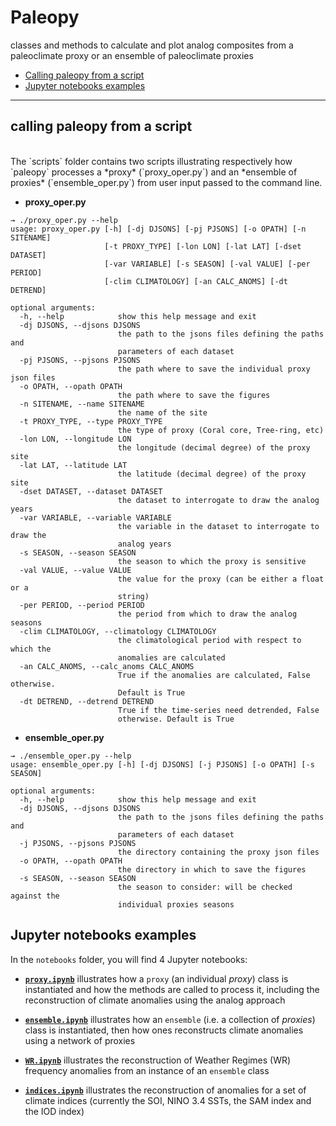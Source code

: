# Paleopy

classes and methods to calculate and plot analog composites from
a paleoclimate proxy or an ensemble of paleoclimate proxies

- [Calling paleopy from a script](#calling-paleopy-from-a-script)
- [Jupyter notebooks examples](#jupyter-notebooks-examples)

<hr>

## calling paleopy from a script  
<br>
The `scripts` folder contains two scripts illustrating respectively
how `paleopy` processes a *proxy* (`proxy_oper.py`) and an *ensemble
of proxies* (`ensemble_oper.py`) from user input passed to the command line.

+ **proxy_oper.py**

```
→ ./proxy_oper.py --help
usage: proxy_oper.py [-h] [-dj DJSONS] [-pj PJSONS] [-o OPATH] [-n SITENAME]
                     [-t PROXY_TYPE] [-lon LON] [-lat LAT] [-dset DATASET]
                     [-var VARIABLE] [-s SEASON] [-val VALUE] [-per PERIOD]
                     [-clim CLIMATOLOGY] [-an CALC_ANOMS] [-dt DETREND]

optional arguments:
  -h, --help            show this help message and exit
  -dj DJSONS, --djsons DJSONS
                        the path to the jsons files defining the paths and
                        parameters of each dataset
  -pj PJSONS, --pjsons PJSONS
                        the path where to save the individual proxy json files
  -o OPATH, --opath OPATH
                        the path where to save the figures
  -n SITENAME, --name SITENAME
                        the name of the site
  -t PROXY_TYPE, --type PROXY_TYPE
                        the type of proxy (Coral core, Tree-ring, etc)
  -lon LON, --longitude LON
                        the longitude (decimal degree) of the proxy site
  -lat LAT, --latitude LAT
                        the latitude (decimal degree) of the proxy site
  -dset DATASET, --dataset DATASET
                        the dataset to interrogate to draw the analog years
  -var VARIABLE, --variable VARIABLE
                        the variable in the dataset to interrogate to draw the
                        analog years
  -s SEASON, --season SEASON
                        the season to which the proxy is sensitive
  -val VALUE, --value VALUE
                        the value for the proxy (can be either a float or a
                        string)
  -per PERIOD, --period PERIOD
                        the period from which to draw the analog seasons
  -clim CLIMATOLOGY, --climatology CLIMATOLOGY
                        the climatological period with respect to which the
                        anomalies are calculated
  -an CALC_ANOMS, --calc_anoms CALC_ANOMS
                        True if the anomalies are calculated, False otherwise.
                        Default is True
  -dt DETREND, --detrend DETREND
                        True if the time-series need detrended, False
                        otherwise. Default is True
```

+ **ensemble_oper.py**

```
→ ./ensemble_oper.py --help
usage: ensemble_oper.py [-h] [-dj DJSONS] [-j PJSONS] [-o OPATH] [-s SEASON]

optional arguments:
  -h, --help            show this help message and exit
  -dj DJSONS, --djsons DJSONS
                        the path to the jsons files defining the paths and
                        parameters of each dataset
  -j PJSONS, --pjsons PJSONS
                        the directory containing the proxy json files
  -o OPATH, --opath OPATH
                        the directory in which to save the figures
  -s SEASON, --season SEASON
                        the season to consider: will be checked against the
                        individual proxies seasons
```

## Jupyter notebooks examples

In the `notebooks` folder, you will find 4 Jupyter notebooks:

+ [**`proxy.ipynb`**](https://github.com/nicolasfauchereau/paleopy/blob/master/notebooks/proxy.ipynb)
illustrates how a `proxy` (an individual *proxy*) class is instantiated and how
the methods are called to process it, including
the reconstruction of climate anomalies using the analog approach

+ [**`ensemble.ipynb`**](https://github.com/nicolasfauchereau/paleopy/blob/master/notebooks/ensemble.ipynb) illustrates how an `ensemble` (i.e. a collection of *proxies*) class is instantiated, then how ones reconstructs climate
anomalies using a network of proxies

+ [**`WR.ipynb`**](https://github.com/nicolasfauchereau/paleopy/blob/master/notebooks/WR.ipynb)
illustrates the reconstruction of Weather Regimes (WR) frequency anomalies from an instance of an `ensemble` class

+ [**`indices.ipynb`**](https://github.com/nicolasfauchereau/paleopy/blob/master/notebooks/indices.ipynb)
illustrates the reconstruction of anomalies for
a set of climate indices (currently the SOI, NINO 3.4 SSTs, the SAM index and the IOD index)
